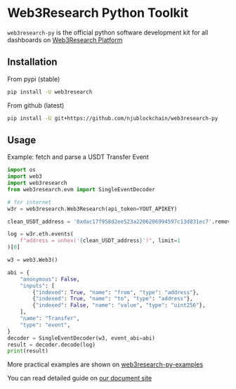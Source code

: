 # Web3Research Python Toolkit

`web3research-py` is the official python software development kit for all dashboards on [Web3Research Platform](http://web3resear.ch)

## Installation

From pypi (stable)
```bash
pip install -U web3research
```

From github (latest)
```bash
pip install -U git+https://github.com/njublockchain/web3research-py
```

## Usage

Example: fetch and parse a USDT Transfer Event

```python
import os
import web3
import web3research
from web3research.evm import SingleEventDecoder

# for internet
w3r = web3research.Web3Research(api_token=YOUT_APIKEY)

clean_USDT_address = '0xdac17f958d2ee523a2206206994597c13d831ec7'.removeprefix('0x')

log = w3r.eth.events(
    f"address = unhex('{clean_USDT_address}')", limit=1
)[0]

w3 = web3.Web3()

abi = {
    "anonymous": False,
    "inputs": [
        {"indexed": True, "name": "from", "type": "address"},
        {"indexed": True, "name": "to", "type": "address"},
        {"indexed": False, "name": "value", "type": "uint256"},
    ],
    "name": "Transfer",
    "type": "event",
}
decoder = SingleEventDecoder(w3, event_abi=abi)
result = decoder.decode(log)
print(result)

```

More practical examples are shown on [web3research-py-examples](http://github.com/njublockchain/web3research-py-examples)

You can read detailed guide on [our document site](https://doc.web3resear.ch/)
